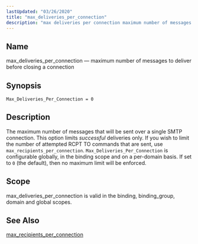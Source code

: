 ```yaml
---
lastUpdated: "03/26/2020"
title: "max_deliveries_per_connection"
description: "max deliveries per connection maximum number of messages to deliver before closing a connection Max Deliveries Per Connection 0 The maximum number of messages that will be sent over a single SMTP connection This option limits successful deliveries only If you wish to limit the number of attempted RCPT TO..."
---
```


<a name="conf.ref.max_deliveries_per_connection"></a> 
## Name

max_deliveries_per_connection — maximum number of messages to deliver before closing a connection

## Synopsis

`Max_Deliveries_Per_Connection = 0`

<a name="idp10133616"></a> 
## Description

The maximum number of messages that will be sent over a single SMTP connection. This option limits *successful* deliveries only. If you wish to limit the number of attempted RCPT TO commands that are sent, use `max_recipients_per_connection`. `Max_Deliveries_Per_Connection` is configurable globally, in the binding scope and on a per-domain basis. If set to `0` (the default), then no maximum limit will be enforced.

<a name="idp10137328"></a> 
## Scope

max_deliveries_per_connection is valid in the binding, binding_group, domain and global scopes.

<a name="idp10139024"></a> 
## See Also

[max_recipients_per_connection](/momentum/3/3-reference/conf-ref-max-recipients-per-connection)